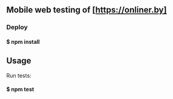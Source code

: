 ## Mobile web testing of [https://onliner.by] <br>

### Deploy
#### $ npm install

## Usage
Run tests:
#### $ npm test
